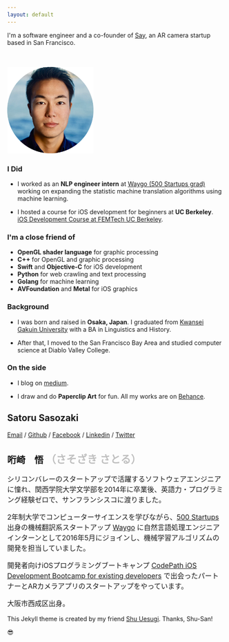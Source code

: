 ```yaml
---
layout: default
---
```


<!-- I'm a **CS student** at <a href="http://www.dvc.edu/" target="\_blank">Diablo Valley College</a>, an **NLP engineer intern** at <a href="http://waygoapp.com/" target="\_blank">Waygo (500 Startups grad)</a>, and a freelance **iOS developer** based in the San Francisco Bay Area. -->

I'm a software engineer and a co-founder of <a href="" target="\_blank">Say</a>, an AR camera startup based in San Francisco.

<br><br>
<img src="images/current_circle.png" alt="Satoru Sasozaki" style="width:200px;height:200px;">

### I Did

* I worked as an **NLP engineer intern** at <a href="http://waygoapp.com/" target="\_blank">Waygo (500 Startups grad)</a> working on expanding the statistic machine translation algorithms using machine learning.

* I hosted a course for iOS development for beginners at **UC Berkeley**. <a href="https://medium.com/@satorusasozaki/ios-app-development-workshop-at-femtech-uc-berkeley-f8c303d1067f#.vppnlux9n" target="\_blank"> iOS Development Course at FEMTech UC Berkeley</a>.

### I'm a close friend of
* **OpenGL shader language** for graphic processing
* **C++** for OpenGL and graphic processing
* **Swift** and **Objective-C** for iOS development
* **Python** for web crawling and text processing
* **Golang** for machine learning
* **AVFoundation** and **Metal** for iOS graphics

### Background

* I was born and raised in **Osaka, Japan**. I graduated from <a href="http://global.kwansei.ac.jp/" target="\_blank">Kwansei Gakuin University</a> with a BA in Linguistics and History.

* After that, I moved to the San Francisco Bay Area and studied computer science at Diablo Valley College.

### On the side

* I blog on <a href="https://medium.com/@satorusasozaki" target="\_blank">medium</a>.

* I draw and do **Paperclip Art** for fun. All my works are on <a href="https://www.behance.net/sasozakisa2463" target="\_blank">Behance</a>.

## Satoru Sasozaki
<a href="mailto:sasozakisatoru@gmail.com">Email</a> /
<a href="https://github.com/satorusasozaki">Github</a> /
<a href="https://www.facebook.com/satoru.sasozaki" target="\_blank">Facebook</a> /
<a href="https://www.linkedin.com/in/satorusasozaki" target="\_blank">Linkedin</a> /
<a href="https://twitter.com/80sla" target="\_blank">Twitter</a>

<!--![Satoru Sasozaki](https://s.gravatar.com/avatar/5c38cbcfdc7789126ddbd4b30fbe7b4a?s=200) -->

## 哘崎　悟 <font size="5" color="#C0C0C0">（さそざき さとる）</font>
<font size="3">
<p>
シリコンバレーのスタートアップで活躍するソフトウェアエンジニアに憧れ、関西学院大学文学部を2014年に卒業後、英語力・プログラミング経験ゼロで、サンフランシスコに渡りました。
</p>
<p>
2年制大学でコンピューターサイエンスを学びながら、<a href="http://500.co/" target="\_blank">500 Startups</a> 出身の機械翻訳系スタートアップ <a href="http://waygoapp.com/" target="\_blank">Waygo</a> に自然言語処理エンジニアインターンとして2016年5月にジョインし、機械学習アルゴリズムの開発を担当していました。
</p>
<p>
開発者向けiOSプログラミングブートキャンプ <a href="https://codepath.com/iosbootcamp" target="\_blank"> CodePath iOS Development Bootcamp for existing developers</a> で出会ったパートナーとARカメラアプリのスタートアップをやっています。
</p>
<p>
大阪市西成区出身。
</p>
</font>

This Jekyll theme is created by my friend [Shu Uesugi](http://chibicode.com/). Thanks, Shu-San!

😎
